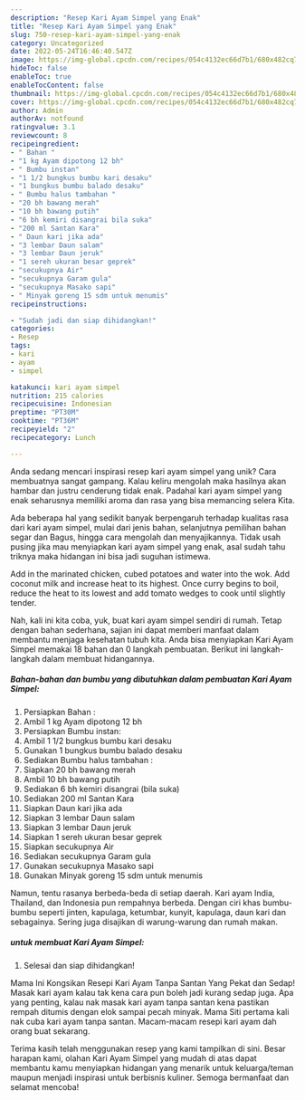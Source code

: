 ```yaml
---
description: "Resep Kari Ayam Simpel yang Enak"
title: "Resep Kari Ayam Simpel yang Enak"
slug: 750-resep-kari-ayam-simpel-yang-enak
category: Uncategorized
date: 2022-05-24T16:46:40.547Z
image: https://img-global.cpcdn.com/recipes/054c4132ec66d7b1/680x482cq70/kari-ayam-simpel-foto-resep-utama.jpg
hideToc: false
enableToc: true
enableTocContent: false
thumbnail: https://img-global.cpcdn.com/recipes/054c4132ec66d7b1/680x482cq70/kari-ayam-simpel-foto-resep-utama.jpg
cover: https://img-global.cpcdn.com/recipes/054c4132ec66d7b1/680x482cq70/kari-ayam-simpel-foto-resep-utama.jpg
author: Admin
authorAv: notfound
ratingvalue: 3.1
reviewcount: 8
recipeingredient:
- " Bahan "
- "1 kg Ayam dipotong 12 bh"
- " Bumbu instan"
- "1 1/2 bungkus bumbu kari desaku"
- "1 bungkus bumbu balado desaku"
- " Bumbu halus tambahan "
- "20 bh bawang merah"
- "10 bh bawang putih"
- "6 bh kemiri disangrai bila suka"
- "200 ml Santan Kara"
- " Daun kari jika ada"
- "3 lembar Daun salam"
- "3 lembar Daun jeruk"
- "1 sereh ukuran besar geprek"
- "secukupnya Air"
- "secukupnya Garam gula"
- "secukupnya Masako sapi"
- " Minyak goreng 15 sdm untuk menumis"
recipeinstructions:

- "Sudah jadi dan siap dihidangkan!"
categories:
- Resep
tags:
- kari
- ayam
- simpel

katakunci: kari ayam simpel 
nutrition: 215 calories
recipecuisine: Indonesian
preptime: "PT30M"
cooktime: "PT36M"
recipeyield: "2"
recipecategory: Lunch

---
```





Anda sedang mencari inspirasi resep kari ayam simpel yang unik? Cara membuatnya sangat gampang. Kalau keliru mengolah maka hasilnya akan hambar dan justru cenderung tidak enak. Padahal kari ayam simpel yang enak seharusnya memiliki aroma dan rasa yang bisa memancing selera Kita.





Ada beberapa hal yang sedikit banyak berpengaruh terhadap kualitas rasa dari kari ayam simpel, mulai dari jenis bahan, selanjutnya pemilihan bahan segar dan Bagus, hingga cara mengolah dan menyajikannya. Tidak usah pusing jika mau menyiapkan kari ayam simpel yang enak,      asal sudah tahu triknya maka hidangan ini bisa jadi suguhan istimewa.














Add in the marinated chicken, cubed potatoes and water into the wok. Add coconut milk and increase heat to its highest. Once curry begins to boil, reduce the heat to its lowest and add tomato wedges to cook until slightly tender.






Nah, kali ini kita coba, yuk, buat kari ayam simpel sendiri di rumah. Tetap dengan bahan sederhana, sajian ini dapat memberi manfaat dalam membantu menjaga kesehatan tubuh kita. Anda bisa menyiapkan Kari Ayam Simpel memakai 18 bahan dan 0 langkah pembuatan. Berikut ini langkah-langkah dalam membuat hidangannya.

<!--inarticleads1-->

##### Bahan-bahan dan bumbu yang dibutuhkan dalam pembuatan Kari Ayam Simpel:

1. Persiapkan  Bahan :
1. Ambil 1 kg Ayam dipotong 12 bh
1. Persiapkan  Bumbu instan:
1. Ambil 1 1/2 bungkus bumbu kari desaku
1. Gunakan 1 bungkus bumbu balado desaku
1. Sediakan  Bumbu halus tambahan :
1. Siapkan 20 bh bawang merah
1. Ambil 10 bh bawang putih
1. Sediakan 6 bh kemiri disangrai (bila suka)
1. Sediakan 200 ml Santan Kara
1. Siapkan  Daun kari jika ada
1. Siapkan 3 lembar Daun salam
1. Siapkan 3 lembar Daun jeruk
1. Siapkan 1 sereh ukuran besar geprek
1. Siapkan secukupnya Air
1. Sediakan secukupnya Garam gula
1. Gunakan secukupnya Masako sapi
1. Gunakan  Minyak goreng 15 sdm untuk menumis


Namun, tentu rasanya berbeda-beda di setiap daerah. Kari ayam India, Thailand, dan Indonesia pun rempahnya berbeda. Dengan ciri khas bumbu-bumbu seperti jinten, kapulaga, ketumbar, kunyit, kapulaga, daun kari dan sebagainya. Sering juga disajikan di warung-warung dan rumah makan. 

<!--inarticleads2-->

#####  untuk membuat Kari Ayam Simpel:


1. Selesai dan siap dihidangkan!

Mama Ini Kongsikan Resepi Kari Ayam Tanpa Santan Yang Pekat dan Sedap! Masak kari ayam kalau tak kena cara pun boleh jadi kurang sedap juga. Apa yang penting, kalau nak masak kari ayam tanpa santan kena pastikan rempah ditumis dengan elok sampai pecah minyak. Mama Siti pertama kali nak cuba kari ayam tanpa santan. Macam-macam resepi kari ayam dah orang buat sekarang. 

Terima kasih telah menggunakan resep yang kami tampilkan di sini. Besar harapan kami, olahan Kari Ayam Simpel yang mudah di atas dapat membantu kamu menyiapkan hidangan yang menarik untuk keluarga/teman maupun menjadi inspirasi untuk berbisnis kuliner. Semoga bermanfaat dan selamat mencoba!
